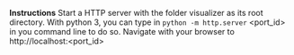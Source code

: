 **Instructions**
Start a HTTP server with the folder visualizer as its root directory. With python 3, you can type in `python -m http.server` <port_id> in you command line to do so.
Navigate with your browser to http://localhost:<port_id>